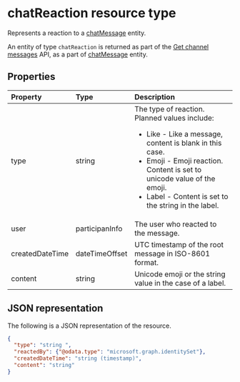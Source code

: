 # chatReaction resource type

Represents a reaction to a [chatMessage](chatmessage.md) entity. 

An entity of type `chatReaction` is returned as part of the [Get channel messages](../api/channel-get-message.md) API, as a part of [chatMessage](chatmessage.md) entity.

## Properties
| Property	   | Type	|Description|
|:---------------|:--------|:----------|
|type|string| The type of reaction. Planned values include: <br><ul><li>Like - Like a message, content is blank in this case.</li><li>Emoji - Emoji reaction. Content is set to unicode value of the emoji.</li><li>Label - Content is set to the string in the label.</li></ul>|
|user|participanInfo|The user who reacted to the message.|
|createdDateTime|dateTimeOffset|UTC timestamp of the root message in ISO-8601 format.|
|content|string|Unicode emoji or the string value in the case of a label.|

## JSON representation

The following is a JSON representation of the resource.

<!-- {
  "blockType": "resource",
  "optionalProperties": [
    "content"
  ],
  "@odata.type": "microsoft.graph.chatReaction"
}-->

```json
{
  "type": "string ",
  "reactedBy": {"@odata.type": "microsoft.graph.identitySet"},
  "createdDateTime": "string (timestamp)",
  "content": "string"
}

```

<!-- uuid: 8fcb5dbc-d5aa-4681-8e31-b001d5168d79
2015-10-25 14:57:30 UTC -->
<!-- {
  "type": "#page.annotation",
  "description": "chat message reaction resource",
  "keywords": "",
  "section": "documentation",
  "tocPath": ""
}-->
